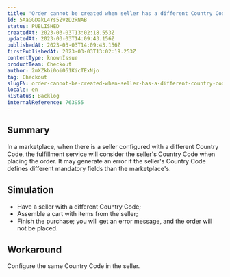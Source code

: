 ```yaml
---
title: 'Order cannot be created when seller has a different Country Code'
id: 5AaGGDakL4Ys5ZvzD2RNAB
status: PUBLISHED
createdAt: 2023-03-03T13:02:18.553Z
updatedAt: 2023-03-03T14:09:43.156Z
publishedAt: 2023-03-03T14:09:43.156Z
firstPublishedAt: 2023-03-03T13:02:19.253Z
contentType: knownIssue
productTeam: Checkout
author: 2mXZkbi0oi061KicTExNjo
tag: Checkout
slugEN: order-cannot-be-created-when-seller-has-a-different-country-code
locale: en
kiStatus: Backlog
internalReference: 763955
---
```


## Summary


In a marketplace, when there is a seller configured with a different Country Code, the fulfillment service will consider the seller's Country Code when placing the order. It may generate an error if the seller's Country Code defines different mandatory fields than the marketplace's.


##

## Simulation



- Have a seller with a different Country Code;
- Assemble a cart with items from the seller;
- Finish the purchase; you will get an error message, and the order will not be placed.


##

## Workaround


Configure the same Country Code in the seller.





